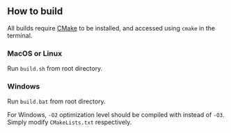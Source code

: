 ## How to build

All builds require [CMake](https://cmake.org/download/) to be installed, and accessed using ```cmake``` in the terminal.

### MacOS or Linux
Run ```build.sh``` from root directory.

### Windows
Run ```build.bat``` from root directory.

For Windows, ```-O2``` optimization level should be compiled with instead of ```-O3```. Simply modify ```CMakeLists.txt``` respectively.